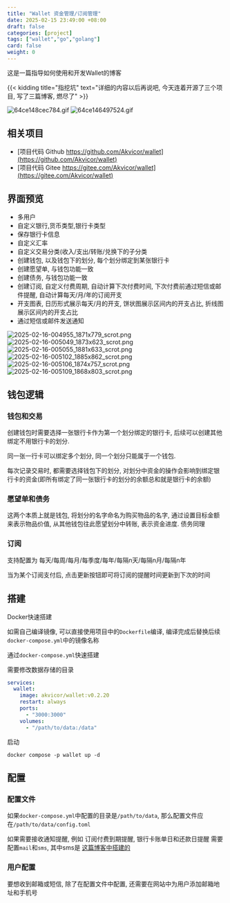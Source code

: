 ```yaml
---
title: "Wallet 资金管理/订阅管理"
date: 2025-02-15 23:49:00 +08:00
draft: false
categories: [project]
tags: ["wallet","go","golang"]
card: false
weight: 0
---
```



这是一篇指导如何使用和开发Wallet的博客

{{< kidding title="指挖坑" text="详细的内容以后再说吧, 今天连着开源了三个项目, 写了三篇博客, 燃尽了" >}}

![64ce148cec784.gif](https://img.akvicor.com/i/2025/02/16/67b0c8224bb97.gif)
![64ce146497524.gif](https://img.akvicor.com/i/2025/02/16/67b0c82167416.gif)

## 相关项目

- [项目代码 Github https://github.com/Akvicor/wallet](https://github.com/Akvicor/wallet)
- [项目代码 Gitee https://gitee.com/Akvicor/wallet](https://gitee.com/Akvicor/wallet)

## 界面预览

- 多用户
- 自定义银行,货币类型,银行卡类型
- 保存银行卡信息
- 自定义汇率
- 自定义交易分类(收入/支出/转账/兑换下的子分类
- 创建钱包, 以及钱包下的划分, 每个划分绑定到某张银行卡
- 创建愿望单, 与钱包功能一致
- 创建债务, 与钱包功能一致
- 创建订阅, 自定义付费周期, 自动计算下次付费时间, 下次付费前通过短信或邮件提醒, 自动计算每天/月/年的订阅开支
- 开支图表, 日历形式展示每天/月的开支, 饼状图展示区间内的开支占比, 折线图展示区间内的开支占比
- 通过短信或邮件发送通知

![2025-02-16-004955_1871x779_scrot.png](https://img.akvicor.com/i/2025/02/16/67b0c60cce4de.png)
![2025-02-16-005049_1873x623_scrot.png](https://img.akvicor.com/i/2025/02/16/67b0c60aaa42f.png)
![2025-02-16-005055_1881x633_scrot.png](https://img.akvicor.com/i/2025/02/16/67b0c609c72e5.png)
![2025-02-16-005102_1885x862_scrot.png](https://img.akvicor.com/i/2025/02/16/67b0c6085955a.png)
![2025-02-16-005106_1874x757_scrot.png](https://img.akvicor.com/i/2025/02/16/67b0c606e0c86.png)
![2025-02-16-005109_1868x803_scrot.png](https://img.akvicor.com/i/2025/02/16/67b0c605c3d71.png)

## 钱包逻辑

### 钱包和交易

创建钱包时需要选择一张银行卡作为第一个划分绑定的银行卡, 后续可以创建其他绑定不用银行卡的划分.

同一张一行卡可以绑定多个划分, 同一个划分只能属于一个钱包.

每次记录交易时, 都需要选择钱包下的划分, 对划分中资金的操作会影响到绑定银行卡的资金(即所有绑定了同一张银行卡的划分的余额总和就是银行卡的余额)

### 愿望单和债务

这两个本质上就是钱包, 将划分的名字命名为购买物品的名字, 通过设置目标金额来表示物品价值, 从其他钱包往此愿望划分中转账, 表示资金进度. 债务同理

### 订阅

支持配置为 每天/每周/每月/每季度/每年/每隔n天/每隔n月/每隔n年

当为某个订阅支付后, 点击更新按钮即可将订阅的提醒时间更新到下次的时间

## 搭建

Docker快速搭建

如需自己编译镜像, 可以直接使用项目中的`Dockerfile`编译, 编译完成后替换后续`docker-compose.yml`中的镜像名称

通过`docker-compose.yml`快速搭建

需要修改数据存储的目录

```yml
services:
  wallet:
    image: akvicor/wallet:v0.2.20
    restart: always
    ports:
      - "3000:3000"
    volumes:
      - "/path/to/data:/data"
```

启动

```
docker compose -p wallet up -d
```

## 配置

### 配置文件

如果`docker-compose.yml`中配置的目录是`/path/to/data`, 那么配置文件应在`/path/to/data/config.toml`

如果需要接收通知提醒, 例如 订阅付费到期提醒, 银行卡账单日和还款日提醒 需要配置`mail`和`sms`, 其中sms是 [这篇博客中搭建的](https://blog.akvicor.com/posts/project/sms/)

### 用户配置

要想收到邮箱或短信, 除了在配置文件中配置, 还需要在网站中为用户添加邮箱地址和手机号
